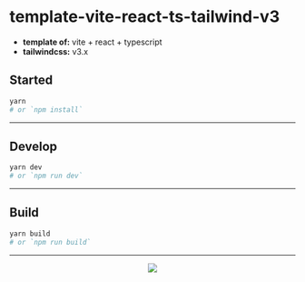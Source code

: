 # template-vite-react-ts-tailwind-v3

- **template of:** vite + react + typescript
- **tailwindcss:** v3.x

## Started

```bash
yarn
# or `npm install`
```

---

## Develop

```bash
yarn dev
# or `npm run dev`
```

---

## Build

```bash
yarn build
# or `npm run build`
```

---

<p align="center">
<img src="./powered-by-vitawind-bright.png">
</p>
